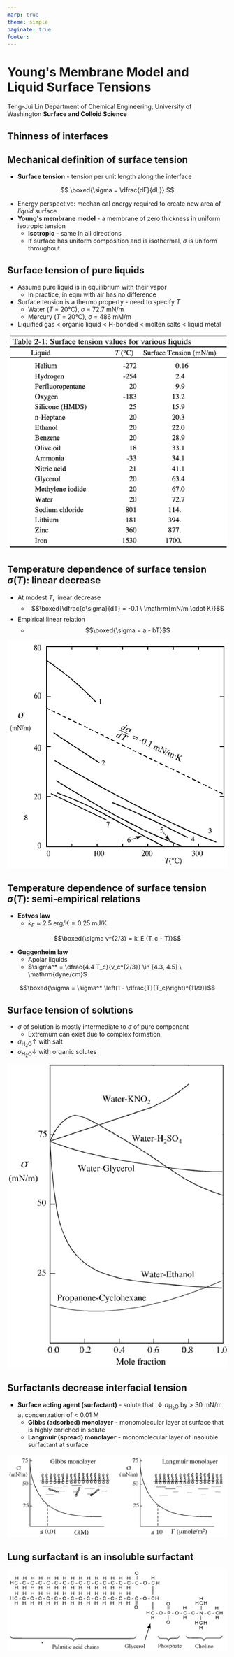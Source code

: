 ```yaml
---
marp: true
theme: simple
paginate: true
footer:
---
```


<!-- headingDivider: 2 -->
<!-- _class: cover -->
# Young's Membrane Model and <br/> Liquid Surface Tensions

Teng-Jui Lin
Department of Chemical Engineering, University of Washington
**Surface and Colloid Science**

## Thinness of interfaces

## Mechanical definition of surface tension

- **Surface tension** - tension per unit length along the interface

$$
\boxed{\sigma = \dfrac{dF}{dL}}
$$

- Energy perspective: mechanical energy required to create new area of *liquid* surface
- **Young's membrane model** - a membrane of zero thickness in uniform isotropic tension
  - **Isotropic** - same in all directions
  - If surface has uniform composition and is isothermal, $\sigma$ is uniform throughout

## Surface tension of pure liquids
<!-- _class: twocol -->
- Assume pure liquid is in equilibrium with their vapor
  - In practice, in eqm with air has no difference
- Surface tension is a thermo property - need to specify $T$
  - Water ($T$ = 20°C), $\sigma$ = 72.7 mN/m
  - Mercury ($T$ = 20°C), $\sigma$ = 486 mM/m
- Liquified gas < organic liquid < H-bonded < molten salts < liquid metal

![height:550px](liquid-surface-tension-table.png)

## Temperature dependence of surface tension $\sigma(T)$: linear decrease
<!-- _class: twocol -->
- At modest $T$, linear decrease
  - $$\boxed{\dfrac{d\sigma}{dT} = -0.1 \ \mathrm{mN/m \cdot K}}$$
- Empirical linear relation
  - $$\boxed{\sigma = a - bT}$$

![height:550px](liquid-surface-tension-t-dep.png)

## Temperature dependence of surface tension $\sigma(T)$: semi-empirical relations

- **Eotvos law**
  - $k_E \approx 2.5 \ \mathrm{erg/K} = 0.25 \ \mathrm{mJ/K}$

$$\boxed{\sigma v^{2/3} = k_E (T_c - T)}$$

- **Guggenheim law**
  - Apolar liquids
  - $\sigma^* = \dfrac{4.4 T_c}{v_c^{2/3}} \in [4.3, 4.5] \ \mathrm{dyne/cm}$

$$\boxed{\sigma = \sigma^* \left(1 - \dfrac{T}{T_c}\right)^{11/9}}$$

## Surface tension of solutions
<!-- _class: twocol -->
- $\sigma$ of solution is mostly intermediate to $\sigma$ of pure component
  - Extremum can exist due to complex formation
- $\sigma_{\mathrm{H_2O}} \uparrow$ with salt
- $\sigma_{\mathrm{H_2O}} \downarrow$ with organic solutes

![height:550px](surface-tension-of-mixture.png)

## Surfactants decrease interfacial tension

- **Surface acting agent (surfactant)** - solute that $\downarrow\sigma_{\mathrm{H_2O}}$ by > 30 mN/m at concentration of < 0.01 M
  - **Gibbs (adsorbed) monolayer** - monomolecular layer at surface that is highly enriched in solute
  - **Langmuir (spread) monolayer** - monomolecular layer of insoluble surfactant at surface

![height:400px center](types-of-monolayers.png)

## Lung surfactant is an insoluble surfactant

![height:400px center](lung-surfactant.png)